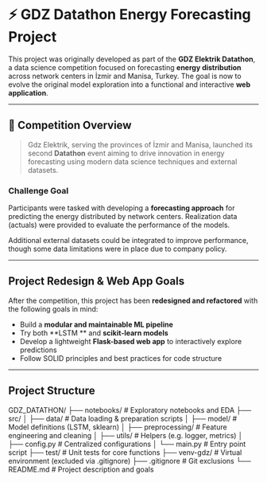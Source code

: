 # ⚡ GDZ Datathon Energy Forecasting Project

This project was originally developed as part of the **GDZ Elektrik Datathon**, a data science competition focused on forecasting **energy distribution** across network centers in İzmir and Manisa, Turkey. The goal is now to evolve the original model exploration into a functional and interactive **web application**.

---

## 🏁 Competition Overview

> Gdz Elektrik, serving the provinces of İzmir and Manisa, launched its second **Datathon** event aiming to drive innovation in energy forecasting using modern data science techniques and external datasets.

### Challenge Goal

Participants were tasked with developing a **forecasting approach** for predicting the energy distributed by network centers. Realization data (actuals) were provided to evaluate the performance of the models.

Additional external datasets could be integrated to improve performance, though some data limitations were in place due to company policy.

---

## Project Redesign & Web App Goals

After the competition, this project has been **redesigned and refactored** with the following goals in mind:

- Build a **modular and maintainable ML pipeline**
- Try both **LSTM ** and **scikit-learn models** 
- Develop a lightweight **Flask-based web app** to interactively explore predictions
- Follow SOLID principles and best practices for code structure

---

## Project Structure

GDZ_DATATHON/
├── notebooks/               # Exploratory notebooks and EDA
├── src/
│ ├── data/                  # Data loading & preparation scripts
│ ├── model/                 # Model definitions (LSTM, sklearn)
│ ├── preprocessing/         # Feature engineering and cleaning
│ ├── utils/                 # Helpers (e.g. logger, metrics)
│ ├── config.py              # Centralized configurations
│ └── main.py                # Entry point script
├── test/                    # Unit tests for core functions
├── venv-gdz/                # Virtual environment (excluded via .gitignore)
├── .gitignore               # Git exclusions
└── README.md                # Project description and goals